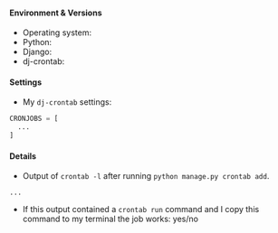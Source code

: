#### Environment & Versions
* Operating system: 
* Python:
* Django:
* dj-crontab:

#### Settings
* My `dj-crontab` settings: 
```python
CRONJOBS = [
  ...
]
```

#### Details
* Output of `crontab -l` after running `python manage.py crontab add`.
```
...
```
* If this output contained a `crontab run` command and I copy this command to my terminal the job works: yes/no
